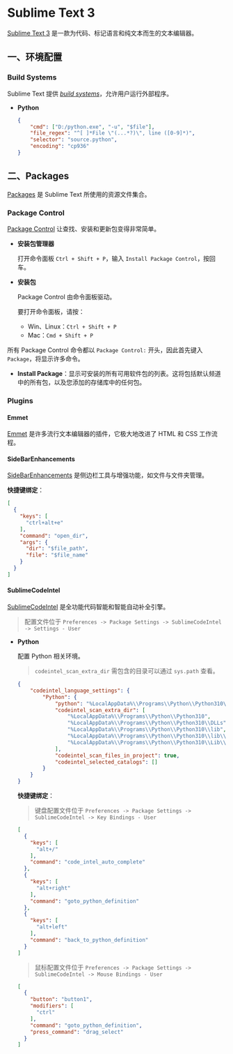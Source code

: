 # Sublime Text 3

[Sublime Text 3](https://www.sublimetext.com/3) 是一款为代码、标记语言和纯文本而生的文本编辑器。

## 一、环境配置

### Build Systems

Sublime Text 提供 [*build systems*](https://www.sublimetext.com/docs/build_systems.html)，允许用户运行外部程序。

- **Python**

  ```json
  {
      "cmd": ["D:/python.exe", "-u", "$file"],
      "file_regex": "^[ ]*File \"(...*?)\", line ([0-9]*)",
      "selector": "source.python",
      "encoding": "cp936"
  }
  ```

## 二、Packages

[Packages](https://www.sublimetext.com/docs/packages.html) 是 Sublime Text 所使用的资源文件集合。

### Package Control

[Package Control](https://packagecontrol.io/) 让查找、安装和更新包变得非常简单。

- **安装包管理器**

  打开命令面板 `Ctrl + Shift + P`，输入 `Install Package Control`，按回车。

- **安装包**

  Package Control 由命令面板驱动。

  要打开命令面板，请按：

  - Win、Linux：`Ctrl + Shift + P`
  - Mac：`Cmd + Shift + P`

所有 Package Control 命令都以 `Package Control:` 开头，因此首先键入 `Package`，将显示许多命令。

- **Install Package**：显示可安装的所有可用软件包的列表。这将包括默认频道中的所有包，以及您添加的存储库中的任何包。

### Plugins

#### Emmet

[Emmet](https://packagecontrol.io/packages/Emmet) 是许多流行文本编辑器的插件，它极大地改进了 HTML 和 CSS 工作流程。

#### SideBarEnhancements

[SideBarEnhancements](https://packagecontrol.io/packages/SideBarEnhancements) 是侧边栏工具与增强功能，如文件与文件夹管理。

**快捷键绑定**：

```json
[
  {
    "keys": [
      "ctrl+alt+e"
    ],
    "command": "open_dir",
    "args": {
      "dir": "$file_path",
      "file": "$file_name"
    }
  }
]
```

#### SublimeCodeIntel

[SublimeCodeIntel](https://packagecontrol.io/packages/SublimeCodeIntel) 是全功能代码智能和智能自动补全引擎。

> 配置文件位于 `Preferences -> Package Settings -> SublimeCodeIntel -> Settings - User`

- **Python**

  配置 Python 相关环境。

  > `codeintel_scan_extra_dir` 需包含的目录可以通过 `sys.path` 查看。
  
  ```json
  {
      "codeintel_language_settings": {
          "Python": {
              "python": "%LocalAppData%\\Programs\\Python\\Python310\\python.exe",
              "codeintel_scan_extra_dir": [
                  "%LocalAppData%\\Programs\\Python\\Python310",
                  "%LocalAppData%\\Programs\\Python\\Python310\\DLLs",
                  "%LocalAppData%\\Programs\\Python\\Python310\\lib",
                  "%LocalAppData%\\Programs\\Python\\Python310\\lib\\site-packages",
                  "%LocalAppData%\\Programs\\Python\\Python310\\Lib\\idlelib"
              ],
              "codeintel_scan_files_in_project": true,
              "codeintel_selected_catalogs": []
          }
      }
  }
  ```

  **快捷键绑定**：

  > 键盘配置文件位于 `Preferences -> Package Settings -> SublimeCodeIntel -> Key Bindings - User`

  ```json
  [
    {
      "keys": [
        "alt+/"
      ],
      "command": "code_intel_auto_complete"
    },
    {
      "keys": [
        "alt+right"
      ],
      "command": "goto_python_definition"
    },
    {
      "keys": [
        "alt+left"
      ],
      "command": "back_to_python_definition"
    }
  ]
  ```

  > 鼠标配置文件位于 `Preferences -> Package Settings -> SublimeCodeIntel -> Mouse Bindings - User`

  ```json
  [
    {
      "button": "button1",
      "modifiers": [
        "ctrl"
      ],
      "command": "goto_python_definition",
      "press_command": "drag_select"
    }
  ]
  ```

